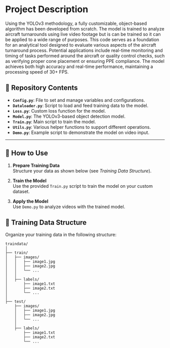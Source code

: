 # Project Description

Using the YOLOv3 methodology, a fully customizable, object-based algorithm has been developed from scratch. The model is trained to analyze aircraft turnarounds using live video footage but is can be trained so it can be applied to a wide range of purposes. This code serves as a foundation for an analytical tool designed to evaluate various aspects of the aircraft turnaround process. Potential applications include real-time monitoring and timing of tasks performed around the aircraft or quality control checks, such as verifying proper cone placement or ensuring PPE compliance. The model achieves both high accuracy and real-time performance, maintaining a processing speed of 30+ FPS.

## 📂 Repository Contents  

- **`Config.py`**: File to set and manage variables and configurations.  
- **`Dataloader.py`**: Script to load and feed training data to the model.  
- **`Loss.py`**: Custom loss function for the model.  
- **`Model.py`**: The YOLOv3-based object detection model.  
- **`Train.py`**: Main script to train the model.  
- **`Utils.py`**: Various helper functions to support different operations.  
- **`Demo.py`**: Example script to demonstrate the model on video input.  

---

## 🚀 How to Use  

1. **Prepare Training Data**  
   Structure your data as shown below (see *Training Data Structure*).  
   
2. **Train the Model**  
   Use the provided `Train.py` script to train the model on your custom dataset.  

3. **Apply the Model**  
   Use `Demo.py` to analyze videos with the trained model.  


## 📁 Training Data Structure  

Organize your training data in the following structure:

```plaintext
traindata/
│
├── train/
│   ├── images/
│   │   ├── image1.jpg
│   │   ├── image2.jpg
│   │   └── ...
│   │
│   ├── labels/
│       ├── image1.txt
│       ├── image2.txt
│       └── ...
│
├── test/
    ├── images/
    │   ├── image1.jpg
    │   ├── image2.jpg
    │   └── ...
    │
    ├── labels/
        ├── image1.txt
        ├── image2.txt
        └── ...
